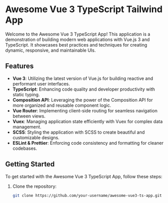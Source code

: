 # Awesome Vue 3 TypeScript Tailwind App

Welcome to the Awesome Vue 3 TypeScript App! This application is a demonstration of building modern web applications with Vue.js 3 and TypeScript. It showcases best practices and techniques for creating dynamic, responsive, and maintainable UIs.

## Features

- **Vue 3**: Utilizing the latest version of Vue.js for building reactive and performant user interfaces.
- **TypeScript**: Enhancing code quality and developer productivity with static typing.
- **Composition API**: Leveraging the power of the Composition API for more organized and reusable component logic.
- **Vue Router**: Implementing client-side routing for seamless navigation between views.
- **Vuex**: Managing application state efficiently with Vuex for complex data management.
- **SCSS**: Styling the application with SCSS to create beautiful and customizable designs.
- **ESLint & Prettier**: Enforcing code consistency and formatting for cleaner codebases.

## Getting Started

To get started with the Awesome Vue 3 TypeScript App, follow these steps:

1. Clone the repository:

   ```bash
   git clone https://github.com/your-username/awesome-vue3-ts-app.git
